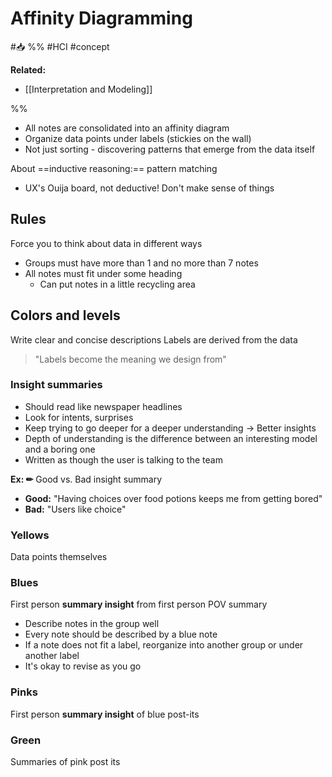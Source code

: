 # Affinity Diagramming
#📥 
%%
#HCI 
#concept

**Related:**
-  [[Interpretation and Modeling]]

%%


- All notes are consolidated into an affinity diagram
- Organize data points under labels (stickies on the wall)
- Not just sorting - discovering patterns that emerge from the data itself 


About ==inductive reasoning:== pattern matching
- UX's Ouija board, not deductive! Don't make sense of things

## Rules

Force you to think about data in different ways

- Groups must have more than 1 and no more than 7 notes
- All notes must fit under some heading 
	- Can put notes in a little recycling area

## Colors and levels

Write clear and concise descriptions
Labels are derived from the data

> "Labels become the meaning we design from"

### Insight summaries

- Should read like newspaper headlines
- Look for intents, surprises
- Keep trying to go deeper for a deeper understanding -> Better insights
- Depth of understanding is the difference between an interesting model and a boring one
- Written as though the user is talking to the team

**Ex: ✏** Good vs. Bad insight summary
- **Good:** "Having choices over food potions keeps me from getting bored"
- **Bad:** "Users like choice"

### Yellows

Data points themselves

### Blues

First person **summary insight** from first person POV summary
- Describe notes in the group well
- Every note should be described by a blue note
- If a note does not fit a label, reorganize into another group or under another label
- It's okay to revise as you go

### Pinks

First person **summary insight** of blue post-its

### Green

Summaries of pink post its






